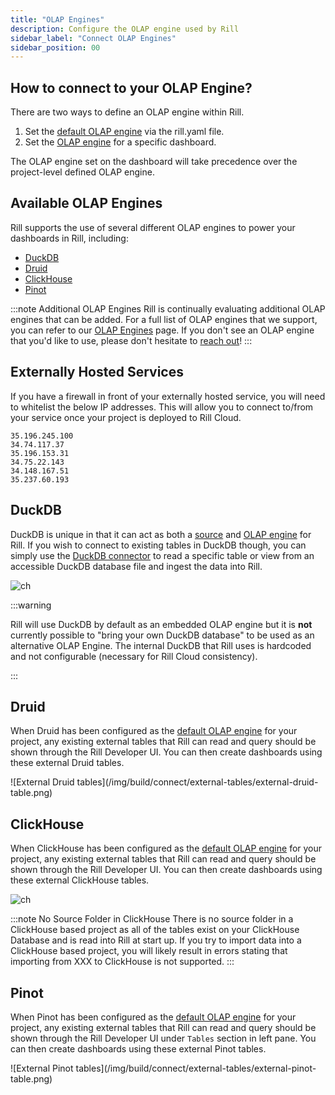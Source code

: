 ```yaml
---
title: "OLAP Engines"
description: Configure the OLAP engine used by Rill
sidebar_label: "Connect OLAP Engines"
sidebar_position: 00
---
```


## How to connect to your OLAP Engine?

There are two ways to define an OLAP engine within Rill.

1. Set the [default OLAP engine](../../reference/project-files/rill-yaml#configuring-the-default-olap-engine) via the rill.yaml file.
2. Set the [OLAP engine](../../reference/project-files/explore-dashboards.md) for a specific dashboard.

The OLAP engine set on the dashboard will take precedence over the project-level defined OLAP engine.

## Available OLAP Engines

Rill supports the use of several different OLAP engines to power your dashboards in Rill, including:
- [DuckDB](/reference/olap-engines/duckdb.md)
- [Druid](/reference/olap-engines/druid.md)
- [ClickHouse](/reference/olap-engines/clickhouse.md)
- [Pinot](/reference/olap-engines/pinot.md)

:::note Additional OLAP Engines
Rill is continually evaluating additional OLAP engines that can be added. For a full list of OLAP engines that we support, you can refer to our [OLAP Engines](/reference/olap-engines) page. If you don't see an OLAP engine that you'd like to use, please don't hesitate to [reach out](contact.md)!
:::

## Externally Hosted Services
If you have a firewall in front of your externally hosted service, you will need to whitelist the below IP addresses. This will allow you to connect to/from your service once your project is deployed to Rill Cloud. 
```
35.196.245.100
34.74.117.37
35.196.153.31
34.75.22.143
34.148.167.51
35.237.60.193
```


## DuckDB

DuckDB is unique in that it can act as both a [source](../../reference/connectors/motherduck.md) and [OLAP engine](../../reference/olap-engines/duckdb.md) for Rill. If you wish to connect to existing tables in DuckDB though, you can simply use the [DuckDB connector](../../reference/connectors/motherduck.md#connecting-to-external-duckdb-as-a-source) to read a specific table or view from an accessible DuckDB database file and ingest the data into Rill.

![ch](/img/build/connect/duckdb.png)


:::warning

Rill will use DuckDB by default as an embedded OLAP engine but it is **not** currently possible to "bring your own DuckDB database" to be used as an alternative OLAP Engine. The internal DuckDB that Rill uses is hardcoded and not configurable (necessary for Rill Cloud consistency).

:::


## Druid

When Druid has been configured as the [default OLAP engine](../../reference/project-files/rill-yaml.md#configuring-the-default-olap-engine) for your project, any existing external tables that Rill can read and query should be shown through the Rill Developer UI. You can then create dashboards using these external Druid tables.

<div className="center-content">
![External Druid tables](/img/build/connect/external-tables/external-druid-table.png)
</div>

## ClickHouse

When ClickHouse has been configured as the [default OLAP engine](../../reference/project-files/rill-yaml.md#configuring-the-default-olap-engine) for your project, any existing external tables that Rill can read and query should be shown through the Rill Developer UI. You can then create dashboards using these external ClickHouse tables.

![ch](/img/build/connect/clickhouse.png)

:::note No Source Folder in ClickHouse
There is no source folder in a ClickHouse based project as all of the tables exist on your ClickHouse Database and is read into Rill at start up. If you try to import data into a ClickHouse based project, you will likely result in errors stating that importing from XXX to ClickHouse is not supported.
:::

## Pinot

When Pinot has been configured as the [default OLAP engine](../../reference/project-files/rill-yaml.md#configuring-the-default-olap-engine) for your project, any existing external tables that Rill can read and query should be shown through the Rill Developer UI under `Tables` section in left pane. You can then create dashboards using these external Pinot tables.

<div className="center-content">
![External Pinot tables](/img/build/connect/external-tables/external-pinot-table.png)
</div>
